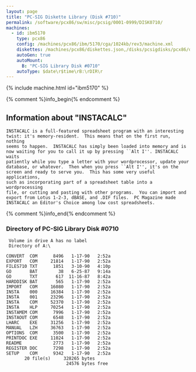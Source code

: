 ```yaml
---
layout: page
title: "PC-SIG Diskette Library (Disk #710)"
permalink: /software/pcx86/sw/misc/pcsig/0001-0999/DISK0710/
machines:
  - id: ibm5170
    type: pcx86
    config: /machines/pcx86/ibm/5170/cga/1024kb/rev3/machine.xml
    diskettes: /machines/pcx86/diskettes.json,/disks/pcsigdisks/pcx86/diskettes.json
    autoGen: true
    autoMount:
      B: "PC-SIG Library Disk #0710"
    autoType: $date\r$time\rB:\rDIR\r
---
```


{% include machine.html id="ibm5170" %}

{% comment %}info_begin{% endcomment %}

## Information about "INSTACALC"

    INSTACALC is a full-featured spreadsheet program with an interesting
    twist: it's memory-resident.  This means that on the first run, nothing
    seems to happen.  INSTACALC has simply been loaded into memory and is
    now waiting for you to call it up by pressing ``Alt I''. INSTACALC waits
    patiently while you type a letter with your wordprocessor, update your
    database, or whatever.  Then when you press ``Alt I'', it's on the
    screen and ready to serve you.  This has some very useful applications,
    such as incorporating part of a spreadsheet table into a wordprocessing
    file, or cutting and pasting with other programs.  You can import and
    export from Lotus 1-2-3, dBASE, and .DIF files.  PC Magazine made
    INSTACALC an Editor's Choice among low cost spreadsheets.
{% comment %}info_end{% endcomment %}


### Directory of PC-SIG Library Disk #0710

     Volume in drive A has no label
     Directory of A:\

    CONVERT  COM      8496   1-17-90   2:52a
    EXPORT   COM     21814   1-17-90   2:52a
    FILES710 TXT      1851   3-10-90   4:10p
    GO       BAT        38   6-25-87   9:14a
    GO       TXT       617  11-16-87   8:42a
    HARDDISK BAT       565   1-17-90   2:52a
    IMPORT   COM     16080   1-17-90   2:52a
    INSTA    000     16384   1-17-90   2:52a
    INSTA    001     23296   1-17-90   2:52a
    INSTA    COM     52370   1-17-90   2:52a
    INSTA    HLP     70254   1-17-90   2:52a
    INSTAMEM COM      7996   1-17-90   2:52a
    INSTAOUT COM      6548   1-17-90   2:52a
    LHARC    EXE     31256   1-17-90   2:52a
    MANUAL   LZH     36763   1-17-90   2:52a
    OPTIONS  COM      3500   1-17-90   2:52a
    PRINTDOC EXE     11024   1-17-90   2:52a
    README            2773   1-17-90   2:52a
    REGISTER DOC      7298   1-17-90   2:52a
    SETUP    COM      9342   1-17-90   2:52a
           20 file(s)     328265 bytes
                           24576 bytes free
